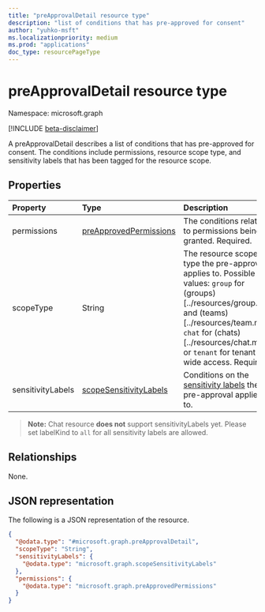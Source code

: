 ```yaml
---
title: "preApprovalDetail resource type"
description: "list of conditions that has pre-approved for consent"
author: "yuhko-msft"
ms.localizationpriority: medium
ms.prod: "applications"
doc_type: resourcePageType
---
```


# preApprovalDetail resource type

Namespace: microsoft.graph

[!INCLUDE [beta-disclaimer](../../includes/beta-disclaimer.md)]

A preApprovalDetail describes a list of conditions that has pre-approved for consent. The conditions include permissions, resource scope type, and sensitivity labels that has been tagged for the resource scope.

## Properties
|Property|Type|Description|
|:---|:---|:---|
|permissions|[preApprovedPermissions](../resources/preapprovedpermissions.md)|The conditions relating to permissions being granted. Required.|
|scopeType|String| The resource scope type the pre-approval applies to. Possible values: `group` for (groups)[../resources/group.md] and (teams)[../resources/team.md], `chat` for (chats)[../resources/chat.md],  or `tenant` for tenant-wide access. Required.|
|sensitivityLabels|[scopeSensitivityLabels](../resources/scopesensitivitylabels.md)|Conditions on the [sensitivity labels](/microsoft-365/compliance/sensitivity-labels) the pre-approval applies to. 
> **Note:** Chat resource **does not** support sensitivityLabels yet. Please set labelKind to `all` for all sensitivity labels are allowed.



## Relationships
None.

## JSON representation
The following is a JSON representation of the resource.
<!-- {
  "blockType": "resource",
  "@odata.type": "microsoft.graph.preApprovalDetail"
}
-->
``` json
{
  "@odata.type": "#microsoft.graph.preApprovalDetail",
  "scopeType": "String",
  "sensitivityLabels": {
    "@odata.type": "microsoft.graph.scopeSensitivityLabels"
  },
  "permissions": {
    "@odata.type": "microsoft.graph.preApprovedPermissions"
  }
}
```

